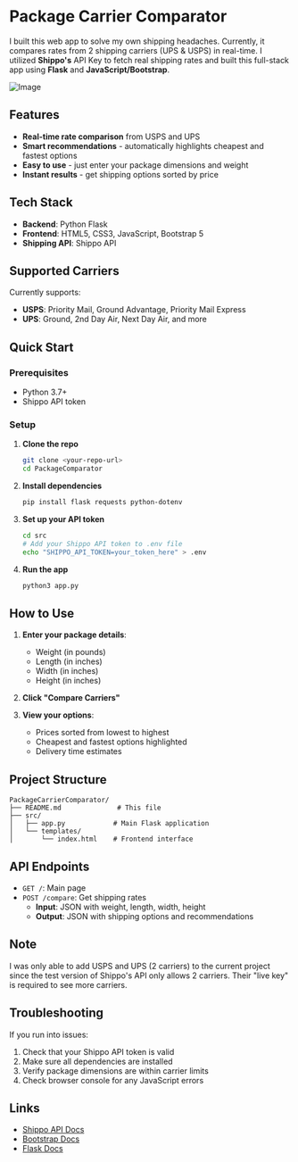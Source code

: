 # Package Carrier Comparator

I built this web app to solve my own shipping headaches. Currently, it compares rates from 2 shipping carriers (UPS & USPS) in real-time. I utilized **Shippo's** API Key to fetch real shipping rates and built this full-stack app using **Flask** and **JavaScript/Bootstrap**.

![Image](https://github.com/user-attachments/assets/ecba4f02-39c4-4733-b0b8-ec2d6620a8cd)

## Features

- **Real-time rate comparison** from USPS and UPS
- **Smart recommendations** - automatically highlights cheapest and fastest options
- **Easy to use** - just enter your package dimensions and weight
- **Instant results** - get shipping options sorted by price

## Tech Stack

- **Backend**: Python Flask
- **Frontend**: HTML5, CSS3, JavaScript, Bootstrap 5
- **Shipping API**: Shippo API
  
## Supported Carriers

Currently supports:

- **USPS**: Priority Mail, Ground Advantage, Priority Mail Express
- **UPS**: Ground, 2nd Day Air, Next Day Air, and more

## Quick Start

### Prerequisites

- Python 3.7+
- Shippo API token

### Setup

1. **Clone the repo**

   ```bash
   git clone <your-repo-url>
   cd PackageComparator
   ```

2. **Install dependencies**

   ```bash
   pip install flask requests python-dotenv
   ```

3. **Set up your API token**

   ```bash
   cd src
   # Add your Shippo API token to .env file
   echo "SHIPPO_API_TOKEN=your_token_here" > .env
   ```

4. **Run the app**

   ```bash
   python3 app.py
   ```

## How to Use

1. **Enter your package details**:

   - Weight (in pounds)
   - Length (in inches)
   - Width (in inches)
   - Height (in inches)

2. **Click "Compare Carriers"**

3. **View your options**:
   - Prices sorted from lowest to highest
   - Cheapest and fastest options highlighted
   - Delivery time estimates

## Project Structure

```
PackageCarrierComparator/
├── README.md              # This file
├── src/
│   ├── app.py            # Main Flask application
│   └── templates/
│       └── index.html    # Frontend interface
```

## API Endpoints

- `GET /`: Main page
- `POST /compare`: Get shipping rates
  - **Input**: JSON with weight, length, width, height
  - **Output**: JSON with shipping options and recommendations

## Note
I was only able to add USPS and UPS (2 carriers) to the current project since the test version of Shippo's API only allows 2 carriers. Their "live key" is required to see more carriers.

## Troubleshooting

If you run into issues:

1. Check that your Shippo API token is valid
2. Make sure all dependencies are installed
3. Verify package dimensions are within carrier limits
4. Check browser console for any JavaScript errors

## Links

- [Shippo API Docs](https://goshippo.com/docs/)
- [Bootstrap Docs](https://getbootstrap.com/docs/)
- [Flask Docs](https://flask.palletsprojects.com/)

